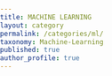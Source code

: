 ```yaml
---
title: MACHINE LEARNING
layout: category
permalink: /categories/ml/
taxonomy: Machine-Learning
published: true
author_profile: true
---
```

<style> html { height: 100% } body { margin: 0; padding: 0; height: 100%; overflow: hidden; background-image: url(/assets/images/ml.jpg); background-repeat: no-repeat; background-size: cover; } </style> 
